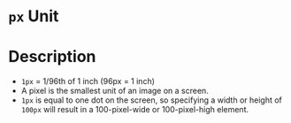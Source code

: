 # `px` Unit

# Description
*  `1px` = 1/96th of 1 inch (96px = 1 inch)
*  A pixel is the smallest unit of an image on a screen.
*  `1px` is equal to one dot on the screen, so specifying a width or height of `100px` will result in a 100-pixel-wide or 100-pixel-high element.